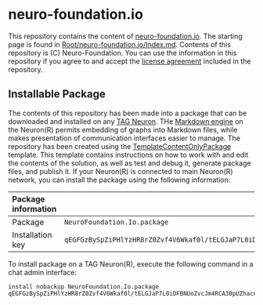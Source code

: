 neuro-foundation.io
======================

This repository contains the content of [neuro-foundation.io](https://neuro-foundation.io). The starting page is found in
[Root/neuro-foundation.io/Index.md](Root/neuro-foundation.io/Index.md). Contents of this repository is (C) Neuro-Foundation. You can
use the information in this repository if you agree to and accept the [license agreement](LICENSE.md) included in the repository.

## Installable Package

The contents of this repository has been made into a package that can be downloaded and installed on any 
[TAG Neuron](https://lab.tagroot.io/Documentation/Index.md). THe [Markdown engine](/Markdown.md) on the Neuron(R) permits embedding of
graphs into Markdown files, while makes presentation of communication interfaces easier to manage. The repository has been created using the
[TemplateContentOnlyPackage](https://github.com/Trust-Anchor-Group/TemplateContentOnlyPackage) template. This template contains instructions
on how to work with and edit the contents of the solution, as well as test and debug it, generate package files, and publish it. If your Neuron(R) 
is connected to main Neuron(R) network, you can install the package using the following information:

| Package information                                                                                                              ||
|:-----------------|:---------------------------------------------------------------------------------------------------------------|
| Package          | `NeuroFoundation.Io.package`                                                                                   |
| Installation key | `qEGFGzBySpZiPHlYzHR8rZ0Zvf4V6Wkaf0l/tELGJaP7L0iDFBNUoZvcJm4RCA30pUZhacnAKMIAab809caa002e579f3496fe8aa8e8007b` |

To install package on a TAG Neuron(R), execute the following command in a chat admin interface:

```
install nobackup NeuroFoundation.Io.package qEGFGzBySpZiPHlYzHR8rZ0Zvf4V6Wkaf0l/tELGJaP7L0iDFBNUoZvcJm4RCA30pUZhacnAKMIAab809caa002e579f3496fe8aa8e8007b
```
